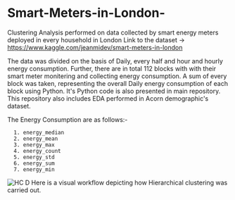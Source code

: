 # Smart-Meters-in-London-
Clustering Analysis performed on data collected by smart energy meters deployed in every household in London
Link to the dataset -> https://www.kaggle.com/jeanmidev/smart-meters-in-london

The data was divided on the basis of Daily, every half and hour and hourly energy consumption. Further, there are in total 112 blocks with with their smart meter monitering and collecting energy consumption. A sum of every block was taken, representing the overall Daily energy consumption of each block using Python. It's Python code is also presented in main repository. This repository also includes EDA performed in Acorn demographic's dataset.

The Energy Consumption are as follows:-
    
      1. energy_median
      2. energy_mean
      3. energy_max
      4. energy_count
      5. energy_std
      6. energy_sum
      7. energy_min

![HC D](https://user-images.githubusercontent.com/52332101/60401297-c727f980-9b9c-11e9-9112-bbc8ae4d4b99.JPG)
Here is a visual workflow depicting how Hierarchical clustering was carried out.
